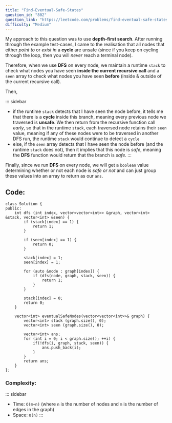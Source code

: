 ```yaml
---
title: "Find-Eventual-Safe-States"
question_id: "802"
question_link: "https://leetcode.com/problems/find-eventual-safe-states/"
difficulty: "Medium"
---
```


My approach to this question was to use **depth-first search**.
After running through the example test-cases, 
I came to the realisation that all nodes that either *point to* or *exist in* a **cycle** are unsafe
(since if you keep on cycling through the loop, then you will *never* reach a terminal node).

Therefore, when we use **DFS** on every node, we maintain a runtime `stack` to check what nodes you have seen **inside the current recursive call**
and a `seen` array to check what nodes you have seen **before** (inside & outside of the current recursive call).

Then, 

::: sidebar
- if the runtime `stack` detects that I have seen the node before, it tells me that there is a **cycle** inside this branch, meaning every previous node we traversed is **unsafe**. We then return from the recursive function call *early*, so that in the runtime `stack`, each traversed node retains their `seen` value, meaning if any of these nodes were to be traversed in another DFS run, the runtime `stack` would continue to detect a `cycle`
- else, if the `seen` array detects that I have seen the node before (and the runtime `stack` does not), then it implies that this node is *safe*, meaning the **DFS** function would return that the branch is *safe*.
:::

Finally, since we run **DFS** on every node, we will get a `boolean` value determining whether or not each node is *safe or not*
and can just group these values into an array to return as our `ans`.

## Code<span>:</span>
```{.cpp}
class Solution {
public:
    int dfs (int index, vector<vector<int>> &graph, vector<int> &stack, vector<int> &seen) {
        if (stack[index] == 1) {
            return 1;
        }

        if (seen[index] == 1) {
            return 0;
        }

        stack[index] = 1;
        seen[index] = 1;

        for (auto &node : graph[index]) {
            if (dfs(node, graph, stack, seen)) {
                return 1;
            }
        }

        stack[index] = 0;
        return 0;
    }

    vector<int> eventualSafeNodes(vector<vector<int>>& graph) {
        vector<int> stack (graph.size(), 0);
        vector<int> seen (graph.size(), 0);

        vector<int> ans;
        for (int i = 0; i < graph.size(); ++i) {
            if(!dfs(i, graph, stack, seen)) {
                ans.push_back(i);
            }
        }
        return ans;
    }
};
```

### Complexity<span>:</span>

::: sidebar
- Time: `O(m+n)` (where `n` is the number of nodes and `m` is the number of edges in the graph)
- Space: `O(n)`
:::
